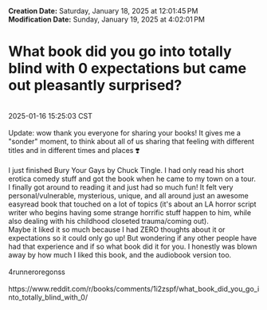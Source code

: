 <div><b>Creation Date:</b> Saturday, January 18, 2025 at 12:01:45 PM<br></div>
<div><b>Modification Date:</b> Sunday, January 19, 2025 at 4:02:01 PM<br></div>
<div><h1>What book did you go into totally blind with 0 expectations but came out pleasantly surprised?</h1></div>
<div><br></div>
<div> 2025-01-16 15:25:03 CST</div>
<div><br></div>
<div>Update: wow thank you everyone for sharing your books! It gives me a &quotsonder&quot moment, to think about all of us sharing that feeling with different titles and in different times and places ❣️<br></div>
<div><br></div>
<div>I just finished Bury Your Gays by Chuck Tingle. I had only read his short erotica comedy stuff and got the book when he came to my town on a tour. I finally got around to reading it and just had so much fun! It felt very personal/vulnerable, mysterious, unique, and all around just an awesome easyread book that touched on a lot of topics (it's about an LA horror script writer who begins having some strange horrific stuff happen to him, while also dealing with his childhood closeted trauma/coming out).</div>
<div> </div>
<div>Maybe it liked it so much because I had ZERO thoughts about it or expectations so it could only go up! But wondering if any other people have had that experience and if so what book did it for you. I honestly was blown away by how much I liked this book, and the audiobook version too. </div>
<div><br></div>
<div>4runneroregonss</div>
<div><br></div>
<div>https://www.reddit.com/r/books/comments/1i2zspf/what_book_did_you_go_into_totally_blind_with_0/</div>

